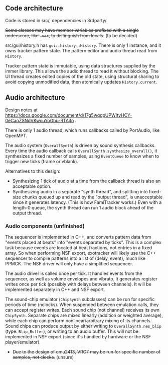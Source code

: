 ## Code architecture

Code is stored in src/, dependencies in 3rdparty/.

~~Some classes may have member variables prefixed with a single underscore, like `_var`, to distinguish from locals.~~ (to be decided)

src/gui/history.h has `gui::history::History`. There is only 1 instance, and it owns tracker pattern state. The pattern editor and audio thread read from `History`.

Tracker pattern state is immutable, using data structures supplied by the immer library. This allows the audio thread to read it without blocking. The UI thread creates edited copies of the old state, using structural sharing to avoid copying unmodified data, then atomically updates `History.current`.

## Audio architecture

Design notes at https://docs.google.com/document/d/17g5wqgpUPWItvHCY-0eCaqZSNdVKwouYoGbu-RTAjfo .

There is only 1 audio thread, which runs callbacks called by PortAudio, like OpenMPT.

The audio system (`OverallSynth`) is driven by sound synthesis callbacks. Every time the audio callback calls `OverallSynth.synthesize_overall()`, it synthesizes a fixed number of samples, using `EventQueue` to know when to trigger new ticks (frame or vblank).

Alternatives to this design:

- Synthesizing 1 tick of audio at a time from the callback thread is also an acceptable option.
- Synthesizing audio in a separate "synth thread", and splitting into fixed-size chunks queued up and read by the "output thread", is unacceptable since it generates latency. (This is how FamiTracker works.) Even with a length-0 queue, the synth thread can run 1 audio block ahead of the output thread.

### Audio components (unfinished)

The sequencer is implemented in C++, and converts pattern data from "events placed at beats" into "events separated by ticks". This is a complex task because events are located at beat fractions, not entries in a fixed array. So when performing NSF export, exotracker will likely use the C++ sequencer to compile patterns into a list of (delay, event), much like PPMCK. The NSF driver will only have a simplified sequencer.

The audio driver is called once per tick. It handles events from the sequencer, as well as volume envelopes and vibrato. It generates register writes once per tick (possibly with delays between channels). It will be implemented separately in C++ and NSF export.

The sound-chip emulator (`ChipSynth` subclasses) can be run for specific periods of time (nclocks). When suspended between emulation calls, they can accept register writes. Each sound chip (not channel) receives its own `ChipSynth`. Separate chips are mixed linearly (addition or weighted average), while each chip can perform nonlinear/arbitrary mixing of its channels. Sound chips can produce output by either writing to `OverallSynth.nes_blip` (type: `Blip_Buffer`), or writing to an audio buffer. This will not be implemented in NSF export (since it's handled by hardware or the NSF player/emulator).

- ~~Due to the design of emu2413, VRC7 may be run for specific number of samples, not clocks.~~ (unsure)
